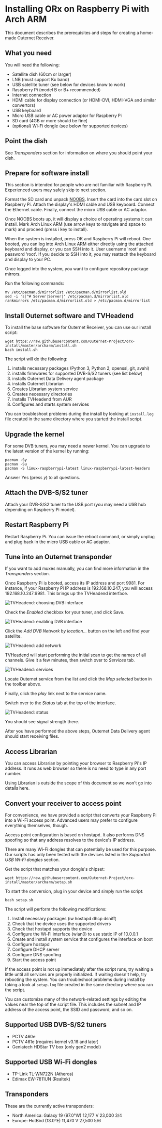 # Installing ORx on Raspberry Pi with Arch ARM

This document describes the prerequisites and steps for creating a home-made
Outernet Receiver.

## What you need

You will need the following:

- Satellite dish (60cm or larger)
- LNB (must support Ku band)
- USB satellite tuner (see below for devices know to work)
- Raspberry Pi (model B or B+ recommended)
- Internet connection
- HDMI cable for display connection (or HDMI-DVI, HDMI-VGA and similar
  convertors)
- USB keyboard
- Micro USB cable or AC power adaptor for Raspberry Pi
- SD card (4GB or more should be fine)
- (optional) Wi-Fi dongle (see below for supported devices)

## Point the dish

See *Transponders* section for information on where you should point your dish.

## Prepare for software install

This section is intended for people who are not familiar with Raspberry Pi.
Experienced users may safely skip to next section.

Format the SD card and unpack [NOOBS](http://www.raspberrypi.org/downloads/).
Insert the card into the card slot on Raspberry Pi. Attach the display's HDMI
cable and USB keyboard. Connect the Ethernet cable. Finally, connect the micro
USB cable or AC adaptor.

Once NOOBS boots up, it will display a choice of operating systems it can
install. Mark Arch Linux ARM (use arrow keys to navigate and space to mark) and
proceed (press i key to install).

When the system is installed, press OK and Raspberry Pi will reboot. One
booted, you can log into Arch Linux ARM either directly using the attached
keyboard and display, or you can SSH into it. User username 'root' and password
'root'. If you decide to SSH into it, you may reattach the keyboard and display
to your PC.

Once logged into the system, you want to configure repository package mirrors.

Run the following commands:

    mv /etc/pacman.d/mirrorlist /etc/pacman.d/mirrorlist.old
    sed -i 's|^# Server|Server|' /etc/pacman.d/mirrorlist.old
    rankmirrors /etc/pacman.d/mirrorlist.old > /etc/pacman.d/mirrorlist

## Install Outernet software and TVHeadend

To install the base software for Outernet Receiver, you can use our install
script:

    wget https://raw.githubusercontent.com/Outernet-Project/orx-install/master/archarm/install.sh
    bash install.sh

The script will do the following:

1. installs necessary packages (Python 3, Python 2, openssl, git, avahi)
1. installs firmwares for supported DVB-S/S2 tuners (see list below)
1. installs Outernet Data Delivery agent package
1. installs Outernet Librarian
1. Creates Librarian system service
1. Creates necessary directories
1. Installs TVHeadend from AUR
1. Configures and starts system services

You can troubleshoot problems during the install by looking at `install.log`
file created in the same directory where you started the install script.

## Upgrade the kernel

For some DVB tuners, you may need a newer kernel. You can upgrade to the latest 
version of the kernel by running:

    pacman -Sy
    pacman -Su
    pacman -S linux-raspberrypi-latest linux-raspberrypi-latest-headers

Answer Yes (press *y*) to all questions.

## Attach the DVB-S/S2 tuner

Attach your DVB-S/S2 tuner to the USB port (you may need a USB hub depending on
Raspberry Pi model).

## Restart Raspberry Pi

Restart Raspberry Pi. You can issue the reboot command, or simply unplug and
plug back in the micro USB cable or AC adaptor.

## Tune into an Outernet transponder

If you want to add muxes manually, you can find more information in the
*Transponders* section.

Once Raspberry Pi is booted, access its IP address and port 9981. For instance,
if your Raspberry Pi IP address is 192.168.10.247, you will access
192.168.10.247:9981. This brings up the TVHeadend interface.

![TVHeadend: choosing DVB interface](../img/00_tvheadend.png)

Check the *Enabled* checkbox for your tuner, and click Save.

![TVHeadend: enabling DVB interface](../img/01_enable.png)

Click the *Add DVB Network by location...* button on the left and find your
satellite.

![TVHeadend: add network](../img/02_network.png)

TVHeadend will start performing the initial scan to get the names of all
channels. Give it a few minutes, then switch over to *Services* tab.

![TVHeadend: services](../img/03_map.png)

Locate Outernet service from the list and click the *Map selected* button in 
the toolbar above.

Finally, click the *play* link next to the service name.

Switch over to the *Status* tab at the top of the interface.

![TVHeadend: status](../img/04_status.png)

You should see signal strength there.

After you have performed the above steps, Outernet Data Delivery agent should
start receiving files.

## Access Librarian

You can access Librarian by pointing your browser to Raspberry Pi's IP address.
It runs as web browser so there is no need to type in any port number.

Using Librarian is outside the scope of this document so we won't go into
details here.

## Convert your receiver to access point

For convenience, we have provided a script that converts your Raspberry Pi into
a Wi-Fi access point. Advanced users may prefer to configure everything
themselves, though.

Access point configuration is based on hostapd. It also performs DNS spoofing
so that any address resolves to the device's IP address.

There are many Wi-Fi dongles that can potentially be used for this purpose. Our
scripts has only been tested with the devices listed in the *Supported USB
Wi-Fi dongles* section.

Get the script that matches your dongle's chipset:

    wget https://raw.githubusercontent.com/Outernet-Project/orx-install/master/archarm/setap.sh

To start the conversion, plug in your device and simply run the script:

    bash setap.sh

The script will perform the following modifications:

1. Install necessary packages (iw hostapd dhcp dsniff)
1. Check that the device uses the supported drivers
1. Check that hostapd supports the device
1. Configure the Wi-Fi interface (wlan0) to use static IP of 10.0.0.1
1. Create and install system service that configures the interface on boot
1. Configure hostapd
1. Configure DHCP server
1. Configure DNS spoofing
1. Start the access point

If the access point is not up immediately after the script runs, try waiting a
little until all services are properly initialized. If waiting doesn't help,
try rebooting the system. You can troubleshoot problems during install by
taking a look at `setap.log` file created in the same directory where you ran
the script.

You can customize many of the network-related settings by editing the values
near the top of the script file. This includes the subnet and IP address of the
access point, the SSID and password, and so on.

## Supported USB DVB-S/S2 tuners

- PCTV 460e
- PCTV 461e (requires kernel v3.16 and later)
- Geniatech HDStar TV box (only gen2 model)

## Supported USB Wi-Fi dongles

- TP-Link TL-WN722N (Atheros)
- Edimax EW-7811UN (Realtek)

## Transponders

These are the currently active transponders:

- North America: Galaxy 19 (97.0°W) 12,177 V 23,000 3/4
- Europe: HotBird (13.0°E) 11,470 V 27,500 5/6


